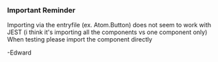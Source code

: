 ### Important Reminder

Importing via the entryfile (ex. Atom.Button) does not seem to work with JEST (i think it's importing all the components vs one component only)
When testing please import the component directly

-Edward
